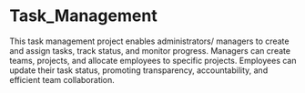 # Task_Management
This task management project enables administrators/ managers to create and assign tasks, track status, and monitor progress. Managers can create teams, projects, and allocate employees to specific projects. Employees can update their task status, promoting transparency, accountability, and efficient team collaboration.
